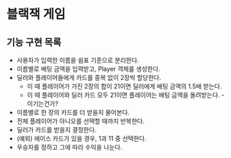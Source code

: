 # 블랙잭 게임
## 기능 구현 목록

*  사용자가 입력한 이름을 쉼표 기준으로 분리한다.
*  이름별로 배팅 금액을 입력받고, Player 객체를 생성한다.
*  딜러와 플레이어들에게 카드를 중복 없이 2장씩 할당한다.
    * 이 때 플레이어가 가진 2장의 합이 21이면 딜러에게 배팅 금액의 1.5배 받는다.
    * 이 때 플레이어와 딜러 카드 모두 21이면 플레이어는 배팅 금액을 돌려받는다. -이기는건가?
*  이름별로 한 장의 카드를 더 받을지 물어본다.
*  전체 플레이어가 아니오를 선택할 때까지 반복한다.
*  딜러가 카드를 받을지 결정한다.
*  (예외) 에이스 카드가 있을 경우, 1과 11 중 선택한다.
*  우승자를 정하고 그에 따라 수익을 나눈다.